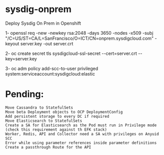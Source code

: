# sysdig-onprem
Deploy Sysdig On Prem in Openshift


1- openssl req -new -newkey rsa:2048 -days 3650 -nodes -x509 -subj "/C=US/ST=CA/L=SanFrancisco/O=ICT/CN=onprem.sysdigcloud.com" -keyout server.key -out server.crt

2- oc create secret tls sysdigcloud-ssl-secret --cert=server.crt --key=server.key

3- oc adm policy add-scc-to-user privileged system:serviceaccount:sysdigcloud:elastic


Pending:
=======

  ```
  Move Cassandra to StatefulSets
  Move beta Deployment objects to OCP DeploymentConfig
  Add persistent storage to every DC if required
  Move Elasticsearch to StatefulSets
  Create a SA for Elasticsearch as the Pod must run in Privilege mode (check this requirement against th EFK stack)
  Worker, Redis, API and Collector need a SA with privileges on Anyuid SCC
  Error while using parameter references inside parameter definitions
  Create a passthrough Route for the API
  ```
